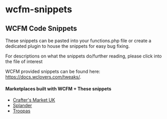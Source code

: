 # wcfm-snippets

<h2>WCFM Code Snippets</h2>

<p>These snippets can be pasted into your functions.php file or create a dedicated plugin to house the snippets for easy bug fixing.</p>
<p>For descriptions on what the snippets do/further reading, please click into the file of interest</p>
<p>WCFM provided snippets can be found here: <a href="https://docs.wclovers.com/tweaks/" target="_blank">https://docs.wclovers.com/tweaks/</a>.

<h4>Marketplaces built with WCFM + These snippets</h4>
<ul>
  <li><a href="https://craftersmarket.uk/" target="_blank">Crafter's Market UK</a></li>
<li><a href="https://splander.net/" target="_blank">Splander</a></li>
<li><a href="https://www.troopas.co.uk/" target="_blank">Troopas</a></li>
  </ul>
